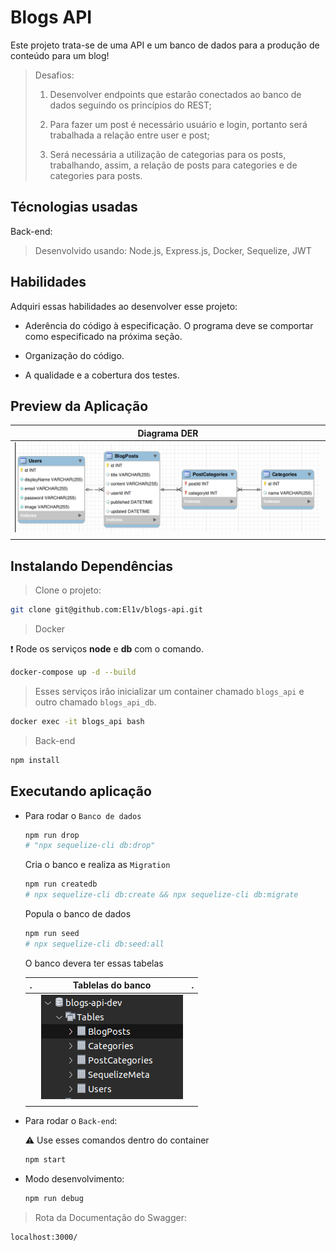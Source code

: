 # Blogs API

Este projeto trata-se de uma API e um banco de dados para a produção de conteúdo para um blog!

> Desafios:
>
>  1. Desenvolver endpoints que estarão conectados ao banco de dados seguindo os princípios do REST;
>
>  2. Para fazer um post é necessário usuário e login, portanto será trabalhada a relação entre user e post;
>
>  3. Será necessária a utilização de categorias para os posts, trabalhando, assim, a relação de posts para categories e de categories para posts.
>

## Técnologias usadas

Back-end:
> Desenvolvido usando: Node.js, Express.js, Docker, Sequelize, JWT

## Habilidades

Adquiri essas habilidades ao desenvolver esse projeto:

- Aderência do código à especificação. O programa deve se comportar como especificado na próxima seção.

- Organização do código.

- A qualidade e a cobertura dos testes.

## Preview da Aplicação

| Diagrama DER |
| :---: |
| ![DER](./aplicacao-der.png) |
| | |

## Instalando Dependências

> Clone o projeto:

  ```bash
  git clone git@github.com:El1v/blogs-api.git
  ```

> Docker

  :heavy_exclamation_mark: Rode os serviços **node** e **db** com o comando.

  ```bash
  docker-compose up -d --build
  ```

  > Esses serviços irão inicializar um container chamado `blogs_api` e outro chamado `blogs_api_db`.

  ```bash
  docker exec -it blogs_api bash
  ```

> Back-end

  ```bash
  npm install
  ```

## Executando aplicação

- Para rodar o `Banco de dados`

  ```bash
  npm run drop
  # "npx sequelize-cli db:drop"
  ```

  Cria o banco e realiza as `Migration`

  ```bash
  npm run createdb
  # npx sequelize-cli db:create && npx sequelize-cli db:migrate
  ```

  Popula o banco de dados

  ```bash
  npm run seed
  # npx sequelize-cli db:seed:all
  ```

  O banco devera ter essas tabelas

  |.| Tablelas do banco |.|
  | --- | :---: | --- |
  || ![Login](./aplicacao-db.png) ||
  || ||

- Para rodar o `Back-end`:

  :warning: Use esses comandos dentro do container

  ```bash
  npm start
  ```

- Modo desenvolvimento:

  ```bash
  npm run debug
  ```

> Rota da Documentação do Swagger:

  ```docker
  localhost:3000/
  ```
